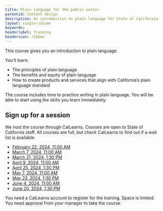 ```yaml
---
title: Plain language for the public sector
parentid: Content design
description: An introduction to plain language for State of California staff
layout: single-column
keywords: 
headerlabel: Training
headericon: ribbon
---
```


<p class="text-lead">This course gives you an introduction to plain language.</p>

You’ll learn:

* The principles of plain language
* The benefits and equity of plain language
* How to create products and services that align with California’s plain language standard

The course includes time to practice writing in plain language. You will be able to start using the skills you learn immediately.

## Sign up for a session

We host the course through CalLearns. Courses are open to State of California staff. All courses are full, but check CalLearns to find out if a wait list is available.

* [February 22, 2024, 11:00 AM](https://calhr.geniussis.com/Registration1.aspx?AID=3566)
* [March 7, 2024, 11:00 AM](https://calhr.geniussis.com/Registration.aspx?AID=3600)
* [March 21, 2024, 1:30 PM](https://calhr.geniussis.com/Registration1.aspx?AID=3567)
* [April 9, 2024, 11:00 AM](https://calhr.geniussis.com/Registration1.aspx?AID=3568)
* [April 25, 2024, 1:30 PM](https://calhr.geniussis.com/Registration.aspx?AID=3601)
* [May 7, 2024, 11:00 AM](https://calhr.geniussis.com/Registration.aspx?AID=3602)
* [May 23, 2024, 1:30 PM](https://calhr.geniussis.com/Registration1.aspx?AID=3569)
* [June 4, 2024, 11:00 AM](https://calhr.geniussis.com/Registration1.aspx?AID=3570)
* [June 20, 2024, 1:30 PM](https://calhr.geniussis.com/Registration.aspx?AID=3603)

You need a CalLearns account to register for the training. Space is limited. You need approval from your manager to take the course.
